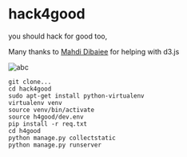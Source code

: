 hack4good
=========

you should hack for good too,

Many thanks to [Mahdi Dibaiee](https://github.com/mdibaiee "Mahdi Dibaiee") for helping with d3.js

![abc](https://raw.githubusercontent.com/papaloizouc/hack4good/master/doc/abc.png)


```
git clone...
cd hack4good
sudo apt-get install python-virtualenv
virtualenv venv
source venv/bin/activate
source h4good/dev.env 
pip install -r req.txt
cd h4good
python manage.py collectstatic
python manage.py runserver
```
